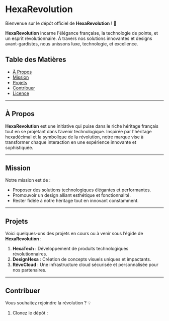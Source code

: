 # HexaRevolution

Bienvenue sur le dépôt officiel de **HexaRevolution** ! 🚀

**HexaRevolution** incarne l'élégance française, la technologie de pointe, et un esprit révolutionnaire. À travers nos solutions innovantes et designs avant-gardistes, nous unissons luxe, technologie, et excellence.

## Table des Matières

- [À Propos](#%C3%A0-propos)
- [Mission](#mission)
- [Projets](#projets)
- [Contribuer](#contribuer)
- [Licence](#licence)

---

## À Propos

**HexaRevolution** est une initiative qui puise dans le riche héritage français tout en se projetant dans l’avenir technologique. Inspirée par l'héritage hexadécimal et la symbolique de la révolution, notre marque vise à transformer chaque interaction en une expérience innovante et sophistiquée.

---

## Mission

Notre mission est de :

- Proposer des solutions technologiques élégantes et performantes.
- Promouvoir un design alliant esthétique et fonctionnalité.
- Rester fidèle à notre héritage tout en innovant constamment.

---

## Projets

Voici quelques-uns des projets en cours ou à venir sous l’égide de **HexaRevolution** :

1. **HexaTech** : Développement de produits technologiques révolutionnaires.
2. **DesignHexa** : Création de concepts visuels uniques et impactants.
3. **RévoCloud** : Une infrastructure cloud sécurisée et personnalisée pour nos partenaires.

---

## Contribuer

Vous souhaitez rejoindre la révolution ? 💡

1. Clonez le dépôt :